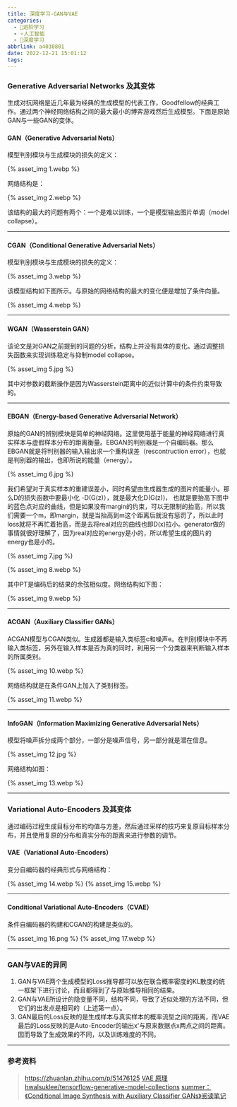 ```yaml
---
title: 深度学习-GAN与VAE
categories:
  - 🌙进阶学习
  - ⭐人工智能
  - 💫深度学习
abbrlink: a4030801
date: 2022-12-21 15:01:12
tags:
---
```


### Generative Adversarial Networks 及其变体

生成对抗网络是近几年最为经典的生成模型的代表工作，Goodfellow的经典工作。通过两个神经网络结构之间的最大最小的博弈游戏然后生成模型。下面是原始GAN与一些GAN的变体。

#### GAN（Generative Adversarial Nets）

模型判别模块与生成模块的损失的定义：

{% asset_img 1.webp %}

<!--more-->

网络结构是：

{% asset_img 2.webp %}

该结构的最大的问题有两个：一个是难以训练，一个是模型输出图片单调（model collapse）。

***

#### CGAN（Conditional Generative Adversarial Nets）

模型判别模块与生成模块的损失的定义：

{% asset_img 3.webp %}

该模型结构如下图所示。与原始的网络结构的最大的变化便是增加了条件向量。

{% asset_img 4.webp %}

***

#### WGAN（Wasserstein GAN）

该论文是对GAN之前提到的问题的分析，结构上并没有具体的变化。通过调整损失函数来实现训练稳定与抑制model collapse。

{% asset_img 5.jpg %}

其中对参数的截断操作是因为Wasserstein距离中的近似计算中的条件约束导致的。

***

#### EBGAN（Energy-based Generative Adversarial Network）

原始的GAN的辨别模块是简单的神经网络。这里使用基于能量的神经网络进行真实样本与虚假样本分布的距离衡量。EBGAN的判别器是一个自编码器。那么EBGAN就是将判别器的输入输出求一个重构误差（rescontruction error），也就是判别器的输出，也即所说的能量（energy）。

{% asset_img 6.jpg %}

我们希望对于真实样本的重建误差小，同时希望由生成器生成的图片的能量小。那么D的损失函数中要最小化 -D(G(z)），就是最大化D(G(z))， 也就是要抬高下图中的蓝色点对应的曲线，但是如果没有margin的约束，可以无限制的抬高，所以我们需要一个m，即margin，就是当抬高到m这个距离后就没有惩罚了，所以此时loss就将不再忙着抬高，而是去将real对应的曲线也即D(x)拉小。generator做的事情就很好理解了，因为real对应的energy是小的，所以希望生成的图片的energy也是小的。

{% asset_img 7.jpg %}

{% asset_img 8.webp %}

其中PT是编码后的结果的余弦相似度。网络结构如下图：

{% asset_img 9.webp %}

***

#### ACGAN（Auxiliary Classifier GANs）

ACGAN模型与CGAN类似。生成器都是输入类标签c和噪声e。在判别模块中不再输入类标签，另外在输入样本是否为真的同时，利用另一个分类器来判断输入样本的所属类别。

{% asset_img 10.webp %}

网络结构就是在条件GAN上加入了类别标签。

{% asset_img 11.webp %}

***

#### InfoGAN（Information Maximizing Generative Adversarial Nets）

模型将噪声拆分成两个部分，一部分是噪声信号，另一部分就是潜在信息。

{% asset_img 12.jpg %}

网络结构如图：

{% asset_img 13.webp %}

***

### Variational Auto-Encoders 及其变体

通过编码过程生成目标分布的均值与方差，然后通过采样的技巧来复原目标样本分布，并且使用复原的分布和真实分布的距离来进行参数的调节。

#### VAE（Variational Auto-Encoders）

变分自编码器的经典形式与网络结构：

{% asset_img 14.webp %}
{% asset_img 15.webp %}

***

#### Conditional Variational Auto-Encoders（CVAE）

条件自编码器的构建和CGAN的构建是类似的。

{% asset_img 16.png %}
{% asset_img 17.webp %}

***

### GAN与VAE的异同

1. GAN与VAE两个生成模型的Loss推导都可以放在联合概率密度的KL散度的统一框架下进行讨论，而且都得到了与原始推导相同的结果。
2. GAN与VAE所设计的隐变量不同，结构不同，导致了近似处理的方法不同，但它们的出发点是相同的（上述第一点）。
3. GAN最后的Loss反映的是生成样本与真实样本的概率流型之间的距离，而VAE最后的Loss反映的是Auto-Encoder的输出x'与原来数据点x两点之间的距离。因而导致了生成效果的不同，以及训练难度的不同。

***

### 参考资料

> <https://zhuanlan.zhihu.com/p/51476125>
> [VAE 原理](https://www.jianshu.com/p/41f3eb963346)
> [hwalsuklee/tensorflow-generative-model-collections](https://github.com/hwalsuklee/tensorflow-generative-model-collections/blob/master/README.md)
> [summer：《Conditional Image Synthesis with Auxiliary Classifier GANs》阅读笔记](https://zhuanlan.zhihu.com/p/26663985)
